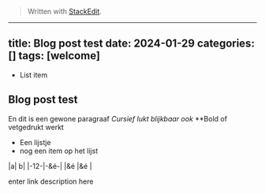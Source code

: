 ﻿


> Written with [StackEdit](https://stackedit.io/).

---
title: Blog post test
date: 2024-01-29 
categories: []
tags: [welcome]
---

 - List item

## Blog post test
En dit is een gewone paragraaf
*Cursief lukt blijkbaar ook*
**Bold of vetgedrukt werkt

 - Een lijstje
 - nog een item op het lijst

|a|  b|
|-12-|-&é-|
|&é  |&é  |


enter link description here

